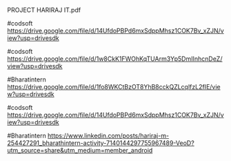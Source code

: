  PROJECT HARIRAJ IT.pdf


#codsoft https://drive.google.com/file/d/14UfdoPBPd6mxSdppMhsz1COK7Bv_xZJN/view?usp=drivesdk

#codsoft https://drive.google.com/file/d/1w8CkK1FWOhKqTUArm3Yp5DmIInhcnDeZ/view?usp=drivesdk

#Bharatintern https://drive.google.com/file/d/1fo8WKCtBzOT8YhB8cckQZLcqlfzL2fIE/view?usp=drivesdk

#codsoft https://drive.google.com/file/d/14UfdoPBPd6mxSdppMhsz1COK7Bv_xZJN/view?usp=drivesdk

#Bharatintern
https://www.linkedin.com/posts/hariraj-m-254427291_bharathintern-activity-7140144297755967489-VeoD?utm_source=share&utm_medium=member_android